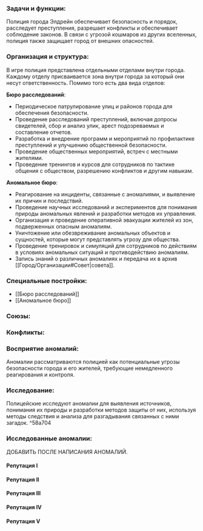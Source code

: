 ### **Задачи и функции:**
Полиция города Элдрейн обеспечивает безопасность и порядок, расследует преступления, разрешает конфликты и обеспечивает соблюдение законов.
В связи с угрозой кошмаров из других вселенных, полиция также защищает город от внешних опасностей.
### **Организация и структура:**
В игре полиция представлена отдельными отделами внутри города. Каждому отделу присваивается зона внутри города за который они несут ответственность. Помимо того есть два вида отделов:

**Бюро расследований**:
- Периодическое патрулирование улиц и районов города для обеспечения безопасности.
- Проведение расследований преступлений, включая допросы свидетелей, сбор и анализ улик, арест подозреваемых и составление отчетов.	
- Разработка и внедрение программ и мероприятий по профилактике преступлений и улучшению общественной безопасности.	
- Проведение общественных мероприятий, встреч с местными жителями. 
- Проведение тренингов и курсов для сотрудников по тактике общения с обществом, разрешению конфликтов и другим навыкам.

**Аномальное бюро**:
- Реагирование на инциденты, связанные с аномалиями, и выявление их причин и последствий.
- Проведение научных исследований и экспериментов для понимания природы аномальных явлений и разработки методов их управления.
- Организация и проведение оперативной эвакуации жителей из зон, подверженных опасным аномалиям.
- Уничтожение или обезвреживание аномальных объектов и сущностей, которые могут представлять угрозу для общества.
- Проведение тренировок и симуляций для сотрудников по действиям в условиях аномальных ситуаций и противодействию аномалиям.
- Запись знаний о различных аномалиях и передача их в архив [[Город/Организации#Совет|совета]].
### **Специальные постройки:**
- [[Бюро расследований]]
- [[Аномальное бюро]]
### **Союзы:**
### **Конфликты:**

### **Восприятие аномалий:**
Аномалии рассматриваются полицией как потенциальные угрозы безопасности города и его жителей, требующие немедленного реагирования и контроля.
### **Исследование:**
Полицейские исследуют аномалии для выявления источников, понимания их природы и разработки методов защиты от них, используя методы следствия и анализа для разгадывания связанных с ними загадок.  ^58a704
### **Исследованные аномалии:**
ДОБАВИТЬ ПОСЛЕ НАПИСАНИЯ АНОМАЛИЙ.
#### **Репутация I**
#### **Репутация II**
#### **Репутация III**
#### **Репутация IV**
#### **Репутация V**
